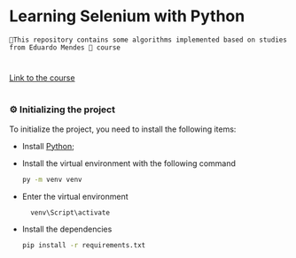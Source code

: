 # Learning Selenium with Python

~~~
📍This repository contains some algorithms implemented based on studies from Eduardo Mendes 🦕 course
~~~
#
[Link to the course](https://youtube.com/playlist?list=PLOQgLBuj2-3LqnMYKZZgzeC7CKCPF375B)
#
### ⚙️ Initializing the project

To initialize the project, you need to install the following items:

+ Install [Python](https://www.python.org/);
+ Install the virtual environment with the following command
  
  ~~~~ bash
  py -m venv venv
  ~~~~


+ Enter the virtual environment 
  ~~~ bash
    venv\Script\activate
  ~~~
 + Install the dependencies
    ~~~~ bash
    pip install -r requirements.txt
    ~~~~